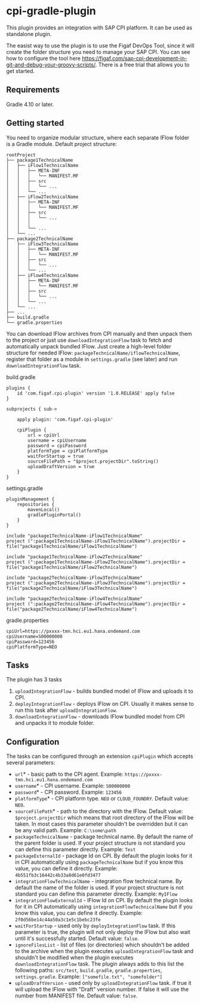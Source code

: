 # cpi-gradle-plugin
This plugin provides an integration with SAP CPI platform. It can be used as standalone plugin.

The easist way to use the plugin is to use the Figaf DevOps Tool, since it will create the folder structure you need to manage your SAP CPI. You can see how to configure the tool here https://figaf.com/sap-cpi-development-in-git-and-debug-your-groovy-scripts/. There is a free trial that allows you to get started. 

## Requirements

Gradle 4.10 or later.

## Getting started

You need to organize modular structure, where each separate IFlow folder is a Gradle module.
Default project structure:
```
rootProject
├── package1TechnicalName
│   ├── iFlow1TechnicalName
│   │   ├── META-INF
│   │   │   └── MANIFEST.MF 
│   │   ├── src   
│   │   │   └── ...
│   │   └── ...
│   ├── iFlow2TechnicalName
│   │   ├── META-INF
│   │   │   └── MANIFEST.MF
│   │   ├── src   
│   │   │   └── ...
│   │   │   
│   │   └── ...  
│   └── ...     
├── package2TechnicalName
│   ├── iFlow3TechnicalName
│   │   ├── META-INF
│   │   │   └── MANIFEST.MF
│   │   ├── src   
│   │   │   └── ...
│   │   └── ...
│   ├── iFlow4TechnicalName
│   │   ├── META-INF
│   │   │   └── MANIFEST.MF 
│   │   ├── src   
│   │   │   └── ...  
│   │   └── ...  
│   └── ...  
├── ...
├── build.gradle
└── gradle.properties
```
You can download IFlow archives from CPI manually and then unpack them to the project or just use `downloadIntegrationFlow` task 
to fetch and automatically unpack bundled IFlow. Just create a high-level folder structure for needed IFlow: 
`packageTechnicalName/iflowTechnicalName`, register that folder as a module in `settings.gradle` (see later) and run 
`downloadIntegrationFlow` task.

build.gradle
```
plugins {
    id 'com.figaf.cpi-plugin' version '1.0.RELEASE' apply false
}

subprojects { sub->

    apply plugin: 'com.figaf.cpi-plugin'

    cpiPlugin {
        url = cpiUrl
        username = cpiUsername
        password = cpiPassword
        platformType = cpiPlatformType
        waitForStartup = true
        sourceFilePath = "$project.projectDir".toString()
        uploadDraftVersion = true
    }
}
```

settings.gradle
```
pluginManagement {
    repositories {
        mavenLocal()
        gradlePluginPortal()
    }
}

include "package1TechnicalName-iFlow1TechnicalName"
project (":package1TechnicalName-iFlow1TechnicalName").projectDir = file("package1TechnicalName/iFlow1TechnicalName")

include "package1TechnicalName-iFlow2TechnicalName"
project (":package1TechnicalName-iFlow2TechnicalName").projectDir = file("package1TechnicalName/iFlow2TechnicalName")

include "package2TechnicalName-iFlow3TechnicalName"
project (":package2TechnicalName-iFlow3TechnicalName").projectDir = file("package2TechnicalName/iFlow3TechnicalName")

include "package2TechnicalName-iFlow4TechnicalName"
project (":package2TechnicalName-iFlow4TechnicalName").projectDir = file("package2TechnicalName/iFlow4TechnicalName")
```

gradle.properties
```
cpiUrl=https://pxxxx-tmn.hci.eu1.hana.ondemand.com
cpiUsername=S00000000
cpiPassword=123456
cpiPlatformType=NEO
```

## Tasks
The plugin has 3 tasks
1. `uploadIntegrationFlow` - builds bundled model of IFlow and uploads it to CPI.
2. `deployIntegrationFlow` - deploys IFlow on CPI. Usually it makes sense to run this task after `uploadIntegrationFlow`.
3. `downloadIntegrationFlow` - downloads IFlow bundled model from CPI and unpacks it to module folder.

## Configuration
The tasks can be configured through an extension `cpiPlugin` which accepts several parameters:
* `url`* - basic path to the CPI agent. Example: `https://pxxxx-tmn.hci.eu1.hana.ondemand.com`
* `username`* - CPI username. Example: `S00000000`
* `password`* - CPI password. Example: `123456`
* `platformType`* - CPI platform type. `NEO` or `CLOUD_FOUNDRY`. Default value: `NEO`.
* `sourceFilePath`* - path to the directory with the IFlow. Default value: `$project.projectDir` which means
that root directory of the IFlow will be taken. In most cases this parameter shouldn't be overridden but it can be any valid path.
Example: `C:\some\path`
* `packageTechnicalName` - package technical name. By default the name of the parent folder is used. If your project structure is not standard
you can define this parameter directly. Example: `Test`
* `packageExternalId` - package Id on CPI. By default the plugin looks for it in CPI automatically using `packageTechnicalName` but if you know
this value, you can define it directly. Example: `4b551fb3c16442c4b33a8d61e0fd3477`
* `integrationFlowTechnicalName` - integration flow technical name. By default the name of the folder is used. If your project structure is not standard
you can define this parameter directly. Example: `MyIFlow`
* `integrationFlowExternalId` - IFlow Id on CPI. By default the plugin looks for it in CPI automatically using `integrationFlowTechnicalName` but if you know
this value, you can define it directly. Example: `2f0d56be14c44a50a3c1e5c1bebc23fe`
* `waitForStartup` - used only by `deployIntegrationFlow` task. If this parameter is true, the plugin will not only deploy the IFlow but also wait until it's successfully started.
Default value: `false`. 
* `ignoreFilesList` - list of files (or directories) which shouldn't be added to the archive when the plugin executes `uploadIntegrationFlow` task and shouldn't be modified when the plugin executes `downloadIntegrationFlow` task.
The plugin always adds to this list the following paths: `src/test`, `build.gradle`, `gradle.properties`, `settings.gradle`. Example: `["somefile.txt", "somefolder"]`
* `uploadDraftVersion` - used only by `uploadIntegrationFlow` task. if true it will upload the IFlow with "Draft" version number. If false it will use
the number from MANIFEST file. Default value: `false`.
